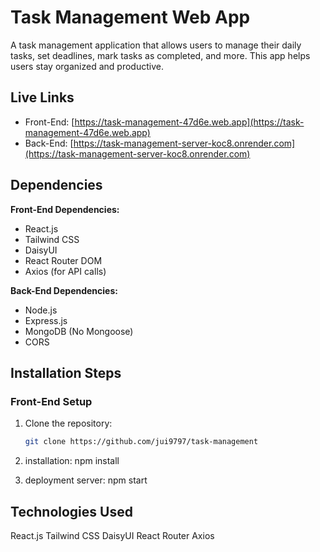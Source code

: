# Task Management Web App

A task management application that allows users to manage their daily tasks, set deadlines, mark tasks as completed, and more. This app helps users stay organized and productive.

## Live Links

- Front-End: [https://task-management-47d6e.web.app](https://task-management-47d6e.web.app)
- Back-End: [https://task-management-server-koc8.onrender.com](https://task-management-server-koc8.onrender.com)

## Dependencies

**Front-End Dependencies:**
- React.js
- Tailwind CSS
- DaisyUI
- React Router DOM
- Axios (for API calls)

**Back-End Dependencies:**
- Node.js
- Express.js
- MongoDB (No Mongoose)
- CORS

## Installation Steps

### Front-End Setup

1. Clone the repository:

   ```bash
   git clone https://github.com/jui9797/task-management

2. installation:
npm install

3. deployment server:
npm start


## Technologies Used
React.js
Tailwind CSS
DaisyUI
React Router
Axios
